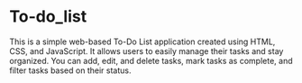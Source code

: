 # To-do_list
This is a simple web-based To-Do List application created using HTML, CSS, and JavaScript. It allows users to easily manage their tasks and stay organized. You can add, edit, and delete tasks, mark tasks as complete, and filter tasks based on their status.

